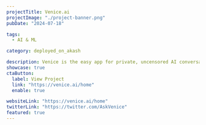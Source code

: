 ```yaml
---
projectTitle: Venice.ai
projectImage: "./project-banner.png"
pubDate: "2024-07-18"

tags:
  - AI & ML

category: deployed_on_akash

description: Venice is the easy app for private, uncensored AI conversations and image generation. Try for free with no log-in needed.
showcase: true
ctaButton:
  label: View Project
  link: "https://venice.ai/home"
  enable: true

websiteLink: "https://venice.ai/home"
twitterLink: "https://twitter.com/AskVenice"
featured: true
---
```

